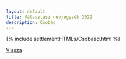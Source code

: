 ```yaml
---
layout: default
title: Választási névjegyzék 2022
description: Csobád
---
```


{% include settlementHTMLs/Csobaad.html %}

[Vissza](./)